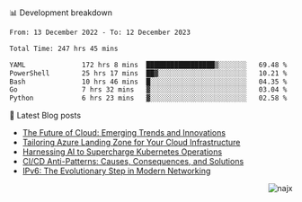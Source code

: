 📊 Development breakdown
<!--START_SECTION:waka-->

```txt
From: 13 December 2022 - To: 12 December 2023

Total Time: 247 hrs 45 mins

YAML              172 hrs 8 mins  █████████████████▒░░░░░░░   69.48 %
PowerShell        25 hrs 17 mins  ██▓░░░░░░░░░░░░░░░░░░░░░░   10.21 %
Bash              10 hrs 46 mins  █░░░░░░░░░░░░░░░░░░░░░░░░   04.35 %
Go                7 hrs 32 mins   ▓░░░░░░░░░░░░░░░░░░░░░░░░   03.04 %
Python            6 hrs 23 mins   ▓░░░░░░░░░░░░░░░░░░░░░░░░   02.58 %
```

<!--END_SECTION:waka-->

📕 Latest Blog posts

<!-- BLOG-POST-LIST:START -->
- [The Future of Cloud: Emerging Trends and Innovations](https://najx.dev/the-future-of-cloud-emerging-trends-and-innovations/)
- [Tailoring Azure Landing Zone for Your Cloud Infrastructure](https://najx.dev/tailoring-your-azure-landing-zone-for-cloud-infrastructure/)
- [Harnessing AI to Supercharge Kubernetes Operations](https://najx.dev/harnessing-ai-to-supercharge-kubernetes-operations/)
- [CI/CD Anti-Patterns: Causes, Consequences, and Solutions](https://najx.dev/cicd-anti-patterns/)
- [IPv6: The Evolutionary Step in Modern Networking](https://najx.dev/why-ipv6-is-the-future/)
<!-- BLOG-POST-LIST:END -->

<p align="right">
  <img src="https://komarev.com/ghpvc/?username=najx&label=GitHub%20Profile%20Views&color=yellow&style=flat" alt="najx" />
</p align="center">
